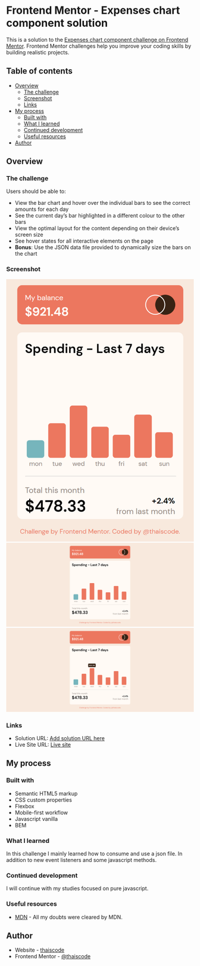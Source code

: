 # Frontend Mentor - Expenses chart component solution

This is a solution to the [Expenses chart component challenge on Frontend Mentor](https://www.frontendmentor.io/challenges/expenses-chart-component-e7yJBUdjwt). Frontend Mentor challenges help you improve your coding skills by building realistic projects. 

## Table of contents

- [Overview](#overview)
  - [The challenge](#the-challenge)
  - [Screenshot](#screenshot)
  - [Links](#links)
- [My process](#my-process)
  - [Built with](#built-with)
  - [What I learned](#what-i-learned)
  - [Continued development](#continued-development)
  - [Useful resources](#useful-resources)
- [Author](#author)

## Overview

### The challenge

Users should be able to:

- View the bar chart and hover over the individual bars to see the correct amounts for each day
- See the current day’s bar highlighted in a different colour to the other bars
- View the optimal layout for the content depending on their device’s screen size
- See hover states for all interactive elements on the page
- **Bonus**: Use the JSON data file provided to dynamically size the bars on the chart

### Screenshot

![Mobile](./screenshot/mobile.png)
![Desktop](./screenshot/desktop.png)
![Desktop hover](./screenshot/desktop_active.png)

### Links

- Solution URL: [Add solution URL here](https://your-solution-url.com)
- Live Site URL: [Live site](https://thaiscode.github.io/expenses-chart-component-main/)

## My process

### Built with

- Semantic HTML5 markup
- CSS custom properties
- Flexbox
- Mobile-first workflow
- Javascript vanilla
- BEM

### What I learned

In this challenge I mainly learned how to consume and use a json file. In addition to new event listeners and some javascript methods.

### Continued development

I will continue with my studies focused on pure javascript.

### Useful resources

- [MDN](https://developer.mozilla.org) - All my doubts were cleared by MDN.

## Author

- Website - [thaiscode](https://github.com/thaiscode)
- Frontend Mentor - [@thaiscode](https://www.frontendmentor.io/profile/thaiscode)


